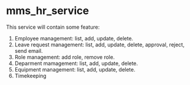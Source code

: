 # mms_hr_service
This service will contain some feature:
1. Employee management: list, add, update, delete.
2. Leave request management: list, add, update, delete, approval, reject, send email.
3. Role management: add role, remove role.
4. Deparment mamagement: list, add, update, delete.
5. Equipment management: list, add, update, delete.
6. Timekeeping
